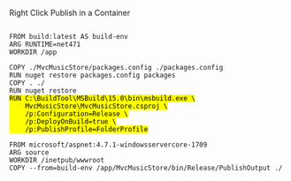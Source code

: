 Right Click Publish in a Container
<pre class="stretch"><code class="Dockerfile" data-trim data-noescape>
FROM build:latest AS build-env
ARG RUNTIME=net471
WORKDIR /app

COPY ./MvcMusicStore/packages.config ./packages.config
RUN nuget restore packages.config packages
COPY . ./
RUN nuget restore
<mark>RUN C:\BuildTool\MSBuild\15.0\bin\msbuild.exe \
    MvcMusicStore\MvcMusicStore.csproj \
    /p:Configuration=Release \
    /p:DeployOnBuild=true \
    /p:PublishProfile=FolderProfile</mark>

FROM microsoft/aspnet:4.7.1-windowsservercore-1709
ARG source
WORKDIR /inetpub/wwwroot
COPY --from=build-env /app/MvcMusicStore/bin/Release/PublishOutput ./
</code></pre>
